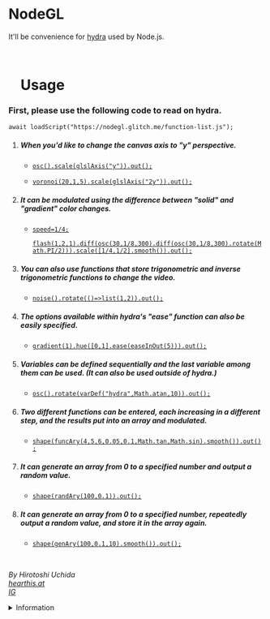 # NodeGL
<p>It'll be convenience for <a href="https://hydra.ojack.xyz">hydra</a> used by Node.js.</p>
<br>
<ul><h1>Usage</h1></ul>
<h3>First, please use the following code to read on hydra.</h3>
<code>await loadScript("https://nodegl.glitch.me/function-list.js");</code>
<ol><li><h5>When you'd like to change the canvas axis to "y" perspective.</h5></li>
  <ul><li><code><a href="https://hydra.ojack.xyz/?code=YXdhaXQlMjBsb2FkU2NyaXB0KCUyMmh0dHBzJTNBJTJGJTJGbm9kZWdsLmdsaXRjaC5tZSUyRmZ1bmN0aW9uLWxpc3QuanMlMjIpJTNCJTBBb3NjKCkuc2NhbGUoZ2xzbEF4aXMoJTIyeSUyMikpLm91dCgpJTNC">osc().scale(glslAxis("y")).out();</a></code></li></ul>
  <ul><li><code><a href="https://hydra.ojack.xyz/?code=YXdhaXQlMjBsb2FkU2NyaXB0KCUyMmh0dHBzJTNBJTJGJTJGbm9kZWdsLmdsaXRjaC5tZSUyRmZ1bmN0aW9uLWxpc3QuanMlMjIpJTNCJTBBdm9yb25vaSgyMCUyQzElMkM1KS5zY2FsZShnbHNsQXhpcyglMjIyeSUyMikpLm91dCgpJTNC">voronoi(20,1,5).scale(glslAxis("2y")).out();</a></code></li></ul>
<li><h5>It can be modulated using the difference between "solid" and "gradient" color changes.</h5></li>
  <ul><li><code><a href="https://hydra.ojack.xyz/?code=YXdhaXQlMjBsb2FkU2NyaXB0KCUyMmh0dHBzJTNBJTJGJTJGbm9kZWdsLmdsaXRjaC5tZSUyRmZ1bmN0aW9uLWxpc3QuanMlMjIpJTNCJTBBc3BlZWQlM0QxJTJGNCUzQiUwQWZsYXNoKDElMkMyJTJDMSkuZGlmZihvc2MoMzAlMkMxJTJGOCUyQzMwMCkuZGlmZihvc2MoMzAlMkMxJTJGOCUyQzMwMCkucm90YXRlKE1hdGguUEklMkYyKSkpLnNjYWxlKCU1QjElMkY0JTJDMSUyRjIlNUQuc21vb3RoKCkpLm91dCgpJTNC">speed=1/4;<br>
flash(1,2,1).diff(osc(30,1/8,300).diff(osc(30,1/8,300).rotate(Math.PI/2))).scale([1/4,1/2].smooth()).out();</a></code></li></ul>
<li><h5>You can also use functions that store trigonometric and inverse trigonometric functions to change the video.</h5></li>
  <ul><li><code><a href="https://hydra.ojack.xyz/?code=YXdhaXQlMjBsb2FkU2NyaXB0KCUyMmh0dHBzJTNBJTJGJTJGbm9kZWdsLmdsaXRjaC5tZSUyRmZ1bmN0aW9uLWxpc3QuanMlMjIpJTNCJTBBbm9pc2UoKS5yb3RhdGUoKCklM0QlM0VsaXN0KDElMkMyKSkub3V0KCklM0I%3D">noise().rotate(()=>list(1,2)).out();</a></code></li></ul>
<li><h5>The options available within hydra's "ease" function can also be easily specified.</h5></li>
  <ul><li><code><a href="https://hydra.ojack.xyz/?code=YXdhaXQlMjBsb2FkU2NyaXB0KCUyMmh0dHBzJTNBJTJGJTJGbm9kZWdsLmdsaXRjaC5tZSUyRmZ1bmN0aW9uLWxpc3QuanMlMjIpJTNCJTBBZ3JhZGllbnQoMSkuaHVlKCU1QjAlMkMxJTVELmVhc2UoZWFzZUluT3V0KDUpKSkub3V0KCklM0I%3D">gradient(1).hue([0,1].ease(easeInOut(5))).out();</a></code></li></ul>
<li><h5>Variables can be defined sequentially and the last variable among them can be used. (It can also be used outside of hydra.)</h5></li>
  <ul><li><code><a href="https://hydra.ojack.xyz/?code=YXdhaXQlMjBsb2FkU2NyaXB0KCUyMmh0dHBzJTNBJTJGJTJGbm9kZWdsLmdsaXRjaC5tZSUyRmZ1bmN0aW9uLWxpc3QuanMlMjIpJTNCJTBBb3NjKCkucm90YXRlKHZhckRlZiglMjJoeWRyYSUyMiUyQ01hdGguYXRhbiUyQzEwKSkub3V0KCklM0I%3D">osc().rotate(varDef("hydra",Math.atan,10)).out();</a></code></li></ul>
<li><h5>Two different functions can be entered, each increasing in a different step, and the results put into an array and modulated.</h5></li>
  <ul><li><code><a href="https://hydra.ojack.xyz/?code=YXdhaXQlMjBsb2FkU2NyaXB0KCUyMmh0dHBzJTNBJTJGJTJGbm9kZWdsLmdsaXRjaC5tZSUyRmZ1bmN0aW9uLWxpc3QuanMlMjIpJTNCJTBBc2hhcGUoZnVuY0FyeSg0JTJDNSUyQzYlMkMwLjA1JTJDMC4xJTJDTWF0aC50YW4lMkNNYXRoLnNpbikuc21vb3RoKCkpLm91dCgpJTNC">shape(funcAry(4,5,6,0.05,0.1,Math.tan,Math.sin).smooth()).out();</a></code></li></ul>
<li><h5>It can generate an array from 0 to a specified number and output a random value.</h5></li>
  <ul><li><code><a href="https://hydra.ojack.xyz/?code=YXdhaXQlMjBsb2FkU2NyaXB0KCUyMmh0dHBzJTNBJTJGJTJGbm9kZWdsLmdsaXRjaC5tZSUyRmZ1bmN0aW9uLWxpc3QuanMlMjIpJTNCJTBBc2hhcGUocmFuZEFyeSgxMDAlMkMwLjEpKS5vdXQoKSUzQg%3D%3D">shape(randAry(100,0.1)).out();</a></code></li></ul>
<li><h5>It can generate an array from 0 to a specified number, repeatedly output a random value, and store it in the array again.</h5></li>
  <ul><li><code><a href="https://hydra.ojack.xyz/?code=YXdhaXQlMjBsb2FkU2NyaXB0KCUyMmh0dHBzJTNBJTJGJTJGbm9kZWdsLmdsaXRjaC5tZSUyRmZ1bmN0aW9uLWxpc3QuanMlMjIpJTNCJTBBc2hhcGUoZ2VuQXJ5KDEwMCUyQzAuMSUyQzEwKS5zbW9vdGgoKSkub3V0KCklM0I%3D">shape(genAry(100,0.1,10).smooth()).out();</a></code></li></ul>
</ol>
<br>
<address><p>By Hirotoshi Uchida<br><a href="https://hearthis.at/hirotoshi-uchida-2nd/">hearthis.at</a><br><a href="https://www.instagram.com/hirotoshiuchida/">IG</a></p></address>
<details>
  <summary>Information</summary>
  <h2>First commited as "NodeBook".</h2>
  <p>on Jan 19th, 2023</p>
  <h2>Released the newest.</h2>
  <p>on Feb 4th, 2023</p>
</details>
